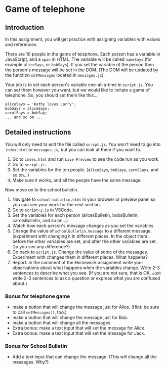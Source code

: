 # Game of telephone

## Introduction

In this assignment, you will get practice with assigning variables with values and references.

There are 10 people in the game of telephone. Each person has a variable in JavaScript, and a `span` in HTML. The variable will be called `nameSays` (for example `aliceSays`, or `bobSays`). If you set the variable of the person then the person's message will be set in the DOM. (The DOM will be updated by the function `setMessages` located in `messages.js`).

Your job is to set each person's variable one-at-a-time in `script.js`. You can set them however you want, but we would like to imitate a game of telephone. So, you should set them like this...

    aliceSays = 'Kathy loves Larry';
    bobSays = aliceSays;
    carolSays = bobSay;
    ... and so on ...

## Detailed instructions

You will only need to edit the file called `script.js`. You won't need to go into `index.html` or `messages.js`, but you can look at them if you want to.

1. Go to `index.html` and run `Live Preview` to see the code run as you work.
2. Go to `script.js`.
3. Set the variables for the ten people. (`aliceSays`, `bobSays`, `carolSays`, and so on...)
4. Make sure it works, and all the people have the same message.


Now move on to the school bulletin.

1. Navigate to `school-bulletin.html` in your browser or preview panel so you can see your work for the next section.
2. Go to `script-2.js` in VSCode.
3. Set the variables for each person (alicesBulletin, bobsBulletin, carolsBulletin, and so on...)
4. Watch how each person's message changes as you set the variables.
5. Change the value of `schoolBulletin.message` to a different message. (experiment with changing it in different places. In the object literal, before the other variables are set, and after the other variables are set. Do you see any difference?)
6. Go back to `script.js`. Change the value of some of the messages. Experiment with changes them in different places. What happens?
7. Report: in the comment of the Homework assignment write your observations about what happens when the variables change. Write 2-3 sentences to describe what you see. (If you are not sure, that is OK. Just write 2-3 sentences to ask a question or express what you are confused about.)

### Bonus for telephone game

* make a button that will change the message just for Alice. (Hint: be sure to call `setMessages()`, too.)
* make a button that will change the message just for Bob.
* make a button that will change all the messages.
* Extra bonus: make a text input that will set the message for Alice.
* Extra bonus: make a text input that will set the message for Jack.

### Bonus for School Bulletin

* Add a text input that can change the message. (This will change all the messages. Why?)
